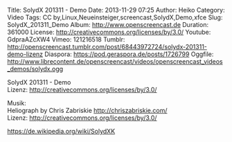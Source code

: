 Title: SolydX 201311 - Demo
Date: 2013-11-29 07:25
Author: Heiko
Category: Video
Tags: CC by,Linux,Neueinsteiger,screencast,SolydX,Demo,xfce
Slug: SolydX_201311_Demo
Album: http://www.openscreencast.de
Duration: 361000
License: http://creativecommons.org/licenses/by/3.0/
Youtube: GdpraAZcXW4
Vimeo: 121216518
Tumblr: http://openscreencast.tumblr.com/post/68443972724/solydx-201311-demo-lizenz
Diaspora: https://pod.geraspora.de/posts/1726799
Oggfile: http://www.librecontent.de/openscreencast/videos/openscreencast_videos_demos/solydx.ogg

SolydX 201311 - Demo  
Lizenz: <http://creativecommons.org/licenses/by/3.0/>  
  
Musik:  
Heliograph by Chris Zabriskie <http://chriszabriskie.com/>  
Lizenz: <http://creativecommons.org/licenses/by/3.0/>  
  
<https://de.wikipedia.org/wiki/SolydXK>


